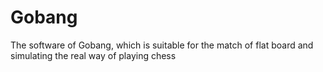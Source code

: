 # Gobang
 The software of Gobang, which is suitable for the match of flat board and simulating the real way of playing chess
